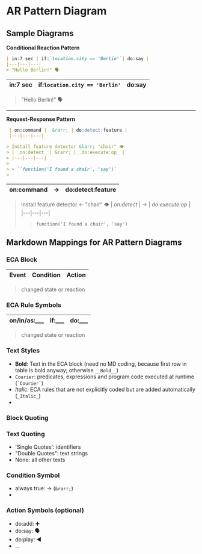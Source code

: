 # AR Pattern Diagram

## Sample Diagrams

**Conditional Reaction Pattern**

```markdown
| in:7 sec | if:`location.city == 'Berlin'`| do:say |
|---|---|---|
> "Hello Berlin!" 🗣
```

| in:7 sec | if:`location.city == 'Berlin'`| do:say |
|---|---|---|
> "Hello Berlin!" 🗣

---

**Request-Response Pattern**

```markdown
 | on:command |  &rarr; | do:detect:feature |
 |---|---|---|
 
> Install feature detector &larr; "chair" 👁
> | _on:detect_ | &rarr; | _do:execute:op_ |
> |---|---|---|
> 
> > ``function('I found a chair', 'say')`  
> 
```

 | on:command |  &rarr; | do:detect:feature |
 |---|---|---|
 
> Install feature detector &larr; "chair" 👁
> | _on:detect_ | &rarr; | _do:execute:op_ |
> |---|---|---|
> 
> > `function('I found a chair', 'say')`  
>

## Markdown Mappings for AR Pattern Diagrams

### ECA Block

| Event |  Condition | Action |
 |---|---|---|
> changed state or reaction

### ECA Rule Symbols

| on/in/as:___ |  if:___ | do:___ |
 |---|---|---|
> changed state or reaction

### Text Styles
- __Bold__: Text in the ECA block (need no MD coding, because first row in table is bold anyway; otherwise ``__Bold__``)
- `Courier`: predicates, expressions and program code executed at runtime  (`` `Courier` ``)
- _Italic_: ECA rules that are not explicitly coded but are added automatically (`_Italic_`)
-  

### Block Quoting


### Text Quoting

- 'Single Quotes': identifiers
- "Double Quotes": text strings
- None: all other texts

### Condition Symbol
- always true: &rarr; (`&rarr;`)
- 
### Action Symbols (optional)
- do:add: ➕
- do:say: 🗣
- do:play: ◀
- ...


